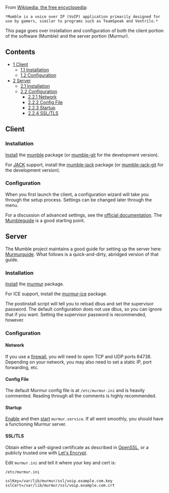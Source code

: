 From [Wikipedia, the free encyclopedia](https://en.wikipedia.org/wiki/Mumble_(software) "wikipedia:Mumble (software)"):

	*Mumble is a voice over IP (VoIP) application primarily designed for use by gamers, similar to programs such as TeamSpeak and Ventrilo.*

This page goes over installation and configuration of both the client portion of the software (Mumble) and the server portion (Murmur).

## Contents

*   [1 Client](#Client)
    *   [1.1 Installation](#Installation)
    *   [1.2 Configuration](#Configuration)
*   [2 Server](#Server)
    *   [2.1 Installation](#Installation_2)
    *   [2.2 Configuration](#Configuration_2)
        *   [2.2.1 Network](#Network)
        *   [2.2.2 Config File](#Config_File)
        *   [2.2.3 Startup](#Startup)
        *   [2.2.4 SSL/TLS](#SSL.2FTLS)

## Client

### Installation

[Install](/index.php/Install "Install") the [mumble](https://www.archlinux.org/packages/?name=mumble) package (or [mumble-git](https://aur.archlinux.org/packages/mumble-git/) for the development version).

For [JACK](/index.php/JACK "JACK") support, install the [mumble-jack](https://aur.archlinux.org/packages/mumble-jack/) package (or [mumble-jack-git](https://aur.archlinux.org/packages/mumble-jack-git/) for the development version).

### Configuration

When you first launch the client, a configuration wizard will take you through the setup process. Settings can be changed later through the menu.

For a discussion of advanced settings, see the [official documentation](http://mumble.sourceforge.net/). The [Mumbleguide](http://mumble.sourceforge.net/Mumbleguide) is a good starting point.

## Server

The Mumble project maintains a good guide for setting up the server here: [Murmurguide](http://mumble.sourceforge.net/Murmurguide). What follows is a quick-and-dirty, abridged version of that guide.

### Installation

[Install](/index.php/Install "Install") the [murmur](https://www.archlinux.org/packages/?name=murmur) package.

For ICE support, install the [murmur-ice](https://aur.archlinux.org/packages/murmur-ice/) package.

The postinstall script will tell you to reload dbus and set the supervisor password. The default configuration does not use dbus, so you can ignore that if you want. Setting the supervisor password is recommended, however.

### Configuration

#### Network

If you use a [firewall](/index.php/Firewall "Firewall"), you will need to open TCP and UDP ports 64738. Depending on your network, you may also need to set a static IP, port forwarding, etc.

#### Config File

The default Murmur config file is at `/etc/murmur.ini` and is heavily commented. Reading through all the comments is highly recommended.

#### Startup

[Enable](/index.php/Enable "Enable") and then [start](/index.php/Start "Start") `murmur.service`. If all went smoothly, you should have a functioning Murmur server.

#### SSL/TLS

Obtain either a self-signed certificate as described in [OpenSSL](/index.php/OpenSSL "OpenSSL"), or a publicly trusted one with [Let's Encrypt](/index.php/Let%27s_Encrypt "Let's Encrypt").

Edit `murmur.ini` and tell it where your key and cert is:

 `/etc/murmur.ini` 
```
sslKey=/var/lib/murmur/ssl/voip.example.com.key
sslCert=/var/lib/murmur/ssl/voip.example.com.crt
```